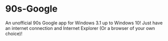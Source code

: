 # 90s-Google
An unofficial 90s Google app for Windows 3.1 up to Windows 10! Just have an internet connection and Internet Explorer (Or a browser of your own choice)!
